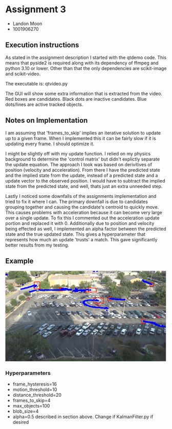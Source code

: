 # Assignment 3
- Landon Moon
- 1001906270

## Execution instructions
As stated in the assignment description I started with the qtdemo code. This means that pyside2 is required along with its dependency of ffmpeg and python 3.10 or lower. Other than that the only dependencies are scikit-image and scikit-video.

The executable is: qtvideo.py

The GUI will show some extra information that is extracted from the video. Red boxes are candidates. Black dots are inactive candidates. Blue dots/lines are active tracked objects.

## Notes on Implementation
I am assuming that 'frames_to_skip' implies an iterative solution to update up to a given frame. When I implemented this it can be fairly slow if it is updating every frame. I should optimize it.

I might be slightly off with my update function. I relied on my physics background to determine the 'control matrix' but didn't explictly separate the update equation. The approach I took was based on derivitives of position (velocity and acceleration). From there I have the predicted state and the implied state from the update, instead of a predicted state and a update vector to the observed position. I would have to subtract the implied state from the predicted state, and well, thats just an extra unneeded step.

Lastly I noticed some downfalls of the assignments implementation and tried to fix it where I can. The primary downfall is due to candidates grouping together and causing the candidate's centroid to quickly move. This causes problems with acceleration because it can become very large over a single update. To fix this I commented out the acceleration update portion and replaced it with 0. Additionally due to position and velocity being effected as well, I implemented an alpha factor between the predicted state and the true updated state. This gives a hyperparameter that represents how much an update 'trusts' a match. This gave significantly better results from my testing.

## Example
![alt text](image.png)

### Hyperparameters
- frame_hysteresis=16
- motion_threshold=10
- distance_threshold=20
- frames_to_skip=4
- max_objects=100
- blob_size=4
- alpha=0.5 described in section above. Change if KalmanFilter.py if desired